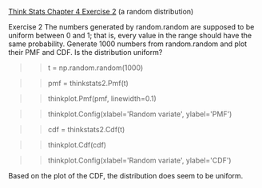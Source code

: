 [Think Stats Chapter 4 Exercise 2](http://greenteapress.com/thinkstats2/html/thinkstats2005.html#toc41) (a random distribution)

Exercise 2   The numbers generated by random.random are supposed to be uniform between 0 and 1; that is, every value in the range should have the same probability.
Generate 1000 numbers from random.random and plot their PMF and CDF. Is the distribution uniform?

>> t = np.random.random(1000)

>> pmf = thinkstats2.Pmf(t)

>> thinkplot.Pmf(pmf, linewidth=0.1)

>> thinkplot.Config(xlabel='Random variate', ylabel='PMF')

>> cdf = thinkstats2.Cdf(t)

>> thinkplot.Cdf(cdf)

>> thinkplot.Config(xlabel='Random variate', ylabel='CDF')

Based on the plot of the CDF, the distribution does seem to be uniform.
